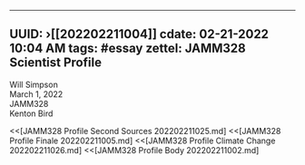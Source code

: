 ---
UUID:      ›[[202202211004]] 
cdate:     02-21-2022 10:04 AM
tags:      #essay 
zettel:    JAMM328 Scientist Profile
  ---

Will Simpson  
March 1, 2022    
JAMM328  
Kenton Bird



<<[JAMM328 Profile Second Sources 202202211025.md]
<<[JAMM328 Profile Finale 202202211005.md]
<<[JAMM328 Profile Climate Change 202202211026.md]
<<[JAMM328 Profile Body 202202211002.md]


